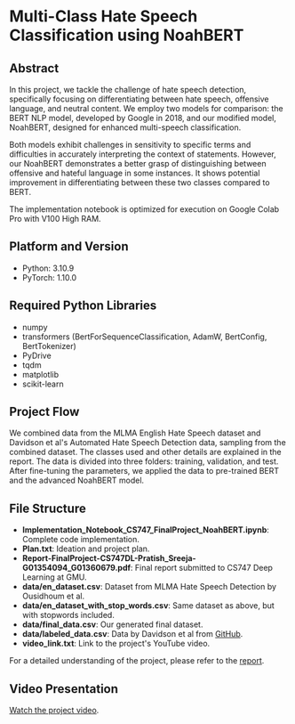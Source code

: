 # Multi-Class Hate Speech Classification using NoahBERT

## Abstract

In this project, we tackle the challenge of hate speech detection, specifically focusing on differentiating between hate speech, offensive language, and neutral content. We employ two models for comparison: the BERT NLP model, developed by Google in 2018, and our modified model, NoahBERT, designed for enhanced multi-speech classification.

Both models exhibit challenges in sensitivity to specific terms and difficulties in accurately interpreting the context of statements. However, our NoahBERT demonstrates a better grasp of distinguishing between offensive and hateful language in some instances. It shows potential improvement in differentiating between these two classes compared to BERT.

The implementation notebook is optimized for execution on Google Colab Pro with V100 High RAM.

## Platform and Version

- Python: 3.10.9
- PyTorch: 1.10.0

## Required Python Libraries

- numpy
- transformers (BertForSequenceClassification, AdamW, BertConfig, BertTokenizer)
- PyDrive
- tqdm
- matplotlib
- scikit-learn

## Project Flow

We combined data from the MLMA English Hate Speech dataset and Davidson et al's Automated Hate Speech Detection data, sampling from the combined dataset. The classes used and other details are explained in the report. The data is divided into three folders: training, validation, and test. After fine-tuning the parameters, we applied the data to pre-trained BERT and the advanced NoahBERT model.

## File Structure

- **Implementation_Notebook_CS747_FinalProject_NoahBERT.ipynb**: Complete code implementation.
- **Plan.txt**: Ideation and project plan.
- **Report-FinalProject-CS747DL-Pratish_Sreeja-G01354094_G01360679.pdf**: Final report submitted to CS747 Deep Learning at GMU.
- **data/en_dataset.csv**: Dataset from MLMA Hate Speech Detection by Ousidhoum et al.
- **data/en_dataset_with_stop_words.csv**: Same dataset as above, but with stopwords included.
- **data/final_data.csv**: Our generated final dataset.
- **data/labeled_data.csv**: Data by Davidson et al from [GitHub](https://github.com/t-davidson/hate-speech-and-offensive-language/tree/master).
- **video_link.txt**: Link to the project's YouTube video.

For a detailed understanding of the project, please refer to the [report](Report-FinalProject-CS747DL-Pratish_Sreeja-G01354094_G01360679.pdf).

## Video Presentation

[Watch the project video](video_link.txt).
